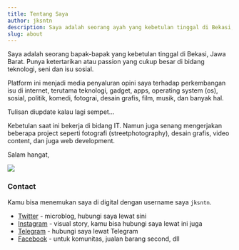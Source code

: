 ```yaml
---
title: Tentang Saya
author: jksntn
description: Saya adalah seorang ayah yang kebetulan tinggal di Bekasi, Jawa Barat. Punya ketertarikan atau passion yang cukup besar di bidang teknologi, seni, dan desain. 
slug: about
---
```


Saya adalah seorang bapak-bapak yang kebetulan tinggal di Bekasi, Jawa Barat. Punya ketertarikan atau passion yang cukup besar di bidang teknologi, seni dan isu sosial. 

Platform ini menjadi media penyaluran opini saya terhadap perkembangan isu di internet, terutama teknologi, gadget, apps, operating system (os), sosial, politik, komedi, fotograi, desain grafis, film, musik, dan banyak hal.

Tulisan diupdate kalau lagi sempet...

Kebetulan saat ini bekerja di bidang IT. Namun juga senang mengerjakan beberapa project seperti fotografi (streetphotography), desain grafis, video content, dan juga web development. 

Salam hangat,

![](/about/jksntn-ttd.png)

### Contact

Kamu bisa menemukan saya di digital dengan username saya `jksntn`.

- [Twitter](https://twitter.com/jksntn) - microblog, hubungi saya lewat sini
- [Instagram](https://instagram.com/jksntn) - visual story, kamu bisa hubungi saya lewat ini juga
- [Telegram](https://t.me/jksntn) - hubungi saya lewat Telegram 
- [Facebook](https://facebook.com/jksntn) - untuk komunitas, jualan barang second, dll
